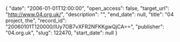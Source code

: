 {
  "date": "2006-01-01T12:00:00", 
  "open_access": false, 
  "target_url": "http://www.04.org.uk/", 
  "description": "", 
  "end_date": null, 
  "title": "04 project, the", 
  "record_id": "20060101T120000/IUy7OB7vXFR2NFKKgwQjCA==", 
  "publisher": "04.org.uk", 
  "slug": 122470, 
  "start_date": null
}

